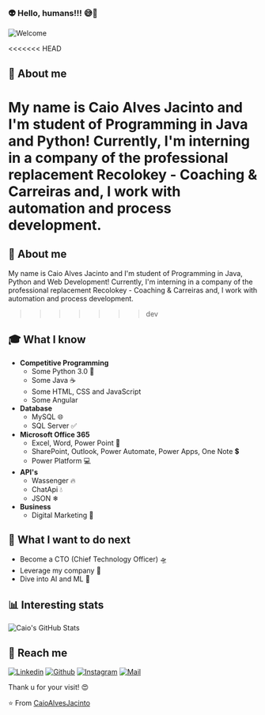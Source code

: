 ### 👽 Hello, humans!!! 😅🖖

![Welcome](/profile-readme-github.png?raw=true)

<<<<<<< HEAD
## 🎥 About me
My name is Caio Alves Jacinto and I'm student of Programming in Java and Python! Currently, I'm interning in a company of the professional replacement Recolokey - Coaching & Carreiras and, I work with automation and process development.
=======
## 🎥 About me 
My name is Caio Alves Jacinto and I'm student of Programming in Java, Python and Web Development! Currently, I'm interning in a company of the professional replacement Recolokey - Coaching & Carreiras and, I work with automation and process development.
>>>>>>> dev

## 🎓 What I know
- **Competitive Programming**
	- Some Python 3.0 🐍
	- Some Java ☕
	- Some HTML, CSS and JavaScript
	- Some Angular 
- **Database**
	- MySQL 🌐
	- SQL Server ✅
- **Microsoft Office 365**
	- Excel, Word, Power Point 💚
	- SharePoint, Outlook, Power Automate, Power Apps, One Note 💲
	- Power Platform 💻
- **API's**
	- Wassenger 🔥
	- ChatApi 💧
  	- JSON ❄
- **Business**
	- Digital Marketing 🚀

## 🤔 What I want to do next 
- Become a CTO (Chief Technology Officer) 🛸
- Leverage my company 🤖
- Dive into AI and ML 🧠

## 📊 Interesting stats
![Caio's GitHub Stats](https://github-readme-stats.vercel.app/api?username=CaioAlvesJacinto&show_icons=true&theme=dracula)

## 🔔 Reach me
[![Linkedin](https://img.shields.io/badge/-Caio%20Alves%20Jacinto-blue?style=flat-square&logo=linkedin&logoColor=white&link=https://www.linkedin.com/in/caioalvesjacinto/)](https://www.linkedin.com/in/caioalvesjacinto/)
[![Github](https://img.shields.io/github/followers/CaioAlvesJacinto?label=Follow%20Me%21&style=social)](https://github.com/CaioAlvesJacinto)
[![Instagram](https://img.shields.io/badge/-@caioalvesjacinto-red?style=flat-square&logo=instagram&logoColor=white&link=https://www.instagram.com/caioalvesjacinto/)](https://www.instagram.com/caioalvesjacinto/)
[![Mail](https://img.shields.io/badge/-caio.alves.1702@gmail.com-gray?style=flat-square&logo=gmail&logoColor=red&link=https://www.linkedin.com/in/caioalvesjacinto/)](mailto:caio.alves.1702@gmail.com)

Thank u for your visit! 😍

⭐️ From [CaioAlvesJacinto](https://github.com/CaioAlvesJacinto)

<!--
**CaioAlvesJacinto/CaioAlvesJacinto** is a ✨ _special_ ✨ repository because its `README.md` (this file) appears on your GitHub profile.

Here are some ideas to get you started:

- 🔭 I’m currently working on ...
- 🌱 I’m currently learning ...
- 👯 I’m looking to collaborate on ...
- 🤔 I’m looking for help with ...
- 💬 Ask me about ...
- 📫 How to reach me: ...
- 😄 Pronouns: ...
- ⚡ Fun fact: ...
-->
